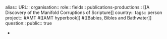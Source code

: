 alias::
URL::
organisation::
role::
fields::
publications-productions:: [[A Discovery of the Manifold Corruptions of Scripture]]
country:: 
tags:: person
project:: #AMT #[[AMT hyperbook]] #[[Babies, Bibles and Bathwater]] 
question::
public:: true

-